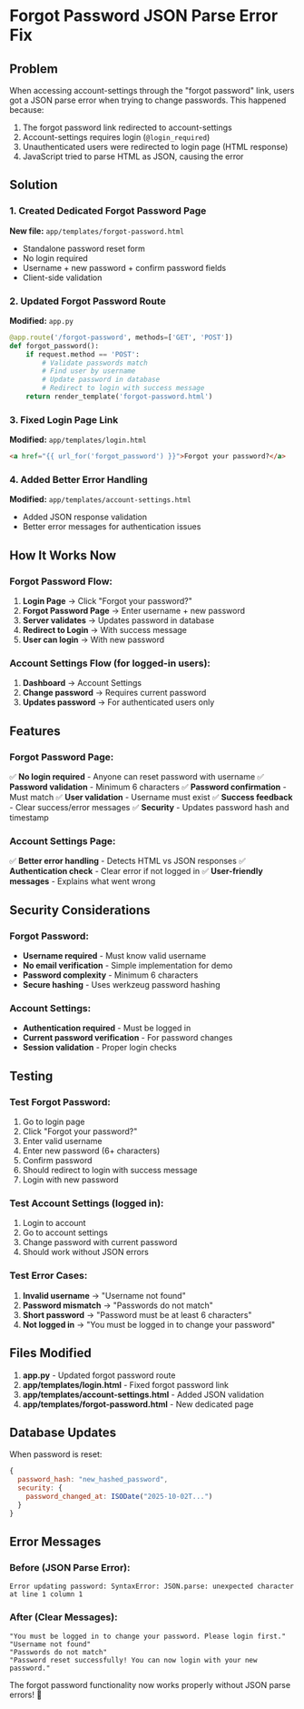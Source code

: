 # Forgot Password JSON Parse Error Fix

## Problem
When accessing account-settings through the "forgot password" link, users got a JSON parse error when trying to change passwords. This happened because:

1. The forgot password link redirected to account-settings
2. Account-settings requires login (`@login_required`)
3. Unauthenticated users were redirected to login page (HTML response)
4. JavaScript tried to parse HTML as JSON, causing the error

## Solution

### 1. Created Dedicated Forgot Password Page
**New file:** `app/templates/forgot-password.html`
- Standalone password reset form
- No login required
- Username + new password + confirm password fields
- Client-side validation

### 2. Updated Forgot Password Route
**Modified:** `app.py`
```python
@app.route('/forgot-password', methods=['GET', 'POST'])
def forgot_password():
    if request.method == 'POST':
        # Validate passwords match
        # Find user by username
        # Update password in database
        # Redirect to login with success message
    return render_template('forgot-password.html')
```

### 3. Fixed Login Page Link
**Modified:** `app/templates/login.html`
```html
<a href="{{ url_for('forgot_password') }}">Forgot your password?</a>
```

### 4. Added Better Error Handling
**Modified:** `app/templates/account-settings.html`
- Added JSON response validation
- Better error messages for authentication issues

## How It Works Now

### Forgot Password Flow:
1. **Login Page** → Click "Forgot your password?"
2. **Forgot Password Page** → Enter username + new password
3. **Server validates** → Updates password in database
4. **Redirect to Login** → With success message
5. **User can login** → With new password

### Account Settings Flow (for logged-in users):
1. **Dashboard** → Account Settings
2. **Change password** → Requires current password
3. **Updates password** → For authenticated users only

## Features

### Forgot Password Page:
✅ **No login required** - Anyone can reset password with username
✅ **Password validation** - Minimum 6 characters
✅ **Password confirmation** - Must match
✅ **User validation** - Username must exist
✅ **Success feedback** - Clear success/error messages
✅ **Security** - Updates password hash and timestamp

### Account Settings Page:
✅ **Better error handling** - Detects HTML vs JSON responses
✅ **Authentication check** - Clear error if not logged in
✅ **User-friendly messages** - Explains what went wrong

## Security Considerations

### Forgot Password:
- **Username required** - Must know valid username
- **No email verification** - Simple implementation for demo
- **Password complexity** - Minimum 6 characters
- **Secure hashing** - Uses werkzeug password hashing

### Account Settings:
- **Authentication required** - Must be logged in
- **Current password verification** - For password changes
- **Session validation** - Proper login checks

## Testing

### Test Forgot Password:
1. Go to login page
2. Click "Forgot your password?"
3. Enter valid username
4. Enter new password (6+ characters)
5. Confirm password
6. Should redirect to login with success message
7. Login with new password

### Test Account Settings (logged in):
1. Login to account
2. Go to account settings
3. Change password with current password
4. Should work without JSON errors

### Test Error Cases:
1. **Invalid username** → "Username not found"
2. **Password mismatch** → "Passwords do not match"
3. **Short password** → "Password must be at least 6 characters"
4. **Not logged in** → "You must be logged in to change your password"

## Files Modified

1. **app.py** - Updated forgot password route
2. **app/templates/login.html** - Fixed forgot password link
3. **app/templates/account-settings.html** - Added JSON validation
4. **app/templates/forgot-password.html** - New dedicated page

## Database Updates

When password is reset:
```javascript
{
  password_hash: "new_hashed_password",
  security: {
    password_changed_at: ISODate("2025-10-02T...")
  }
}
```

## Error Messages

### Before (JSON Parse Error):
```
Error updating password: SyntaxError: JSON.parse: unexpected character at line 1 column 1
```

### After (Clear Messages):
```
"You must be logged in to change your password. Please login first."
"Username not found"
"Passwords do not match"
"Password reset successfully! You can now login with your new password."
```

The forgot password functionality now works properly without JSON parse errors! 🎉